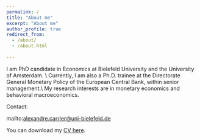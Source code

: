 ```yaml
---
permalink: /
title: "About me"
excerpt: "About me"
author_profile: true
redirect_from: 
  - /about/
  - /about.html
  
---
```


I am PhD candidate in Economics at Bielefeld University and the University of Amsterdam.  \\
Currently, I am also a Ph.D. trainee at the Directorate General Monetary Policy of the European Central Bank, within senior management.\\
My research interests are in monetary economics and behavioral macroeconomics.

Contact:

mailto:alexandre.carrier@uni-bielefeld.de


You can download my [CV here](/assets/CV_Alexandre_Carrier_March2023.pdf).
